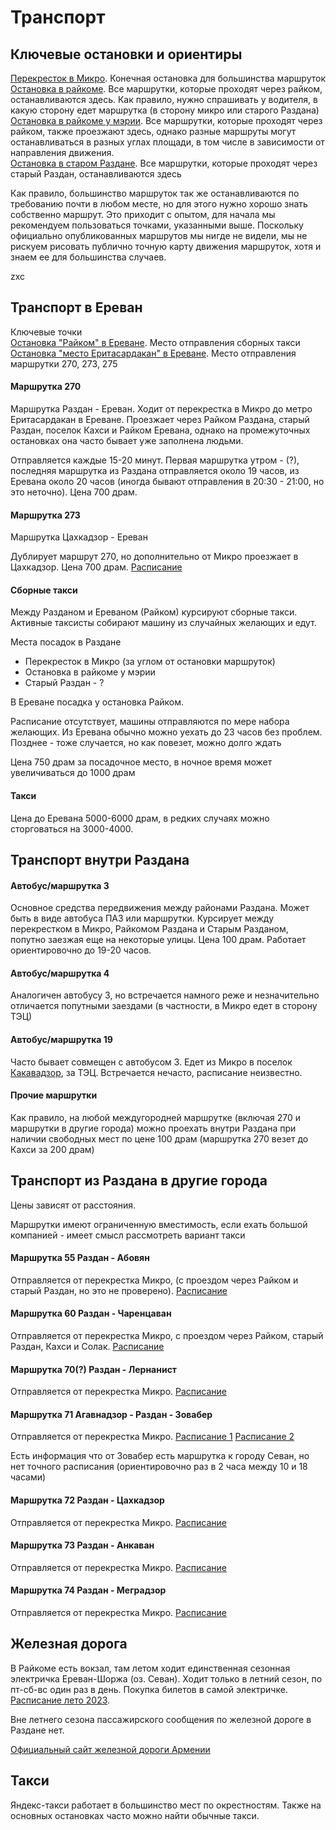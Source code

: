 # Транспорт

## Ключевые остановки и ориентиры

[Перекресток в Микро](http://openstreetmap.ru/#mmap=18/40.54592/44.76991). Конечная остановка для большинства маршруток  
[Остановка в райкоме](http://openstreetmap.ru/#mmap=18/40.51796/44.75389). Все маршрутки, которые проходят через райком, останавливаются здесь. Как правило, нужно спрашивать у водителя, в какую сторону едет маршрутка (в сторону микро или старого Раздана)  
[Остановка в райкоме у мэрии](http://openstreetmap.ru/#mmap=18/40.51952/44.75048). Все маршрутки, которые проходят через райком, также проезжают здесь, однако разные маршруты могут останавливаться в разных углах площади, в том числе в зависимости от направления движения.  
[Остановка в старом Раздане](http://openstreetmap.ru/#mmap=18/40.49561/44.75817). Все маршрутки, которые проходят через старый Раздан, останавливаются здесь  

Как правило, большинство маршруток так же останавливаются по требованию почти в любом месте, но для этого нужно хорошо знать собственно маршрут. Это приходит с опытом, для начала мы рекомендуем пользоваться точками, указанными выше. Поскольку официально опубликованных маршрутов мы нигде не видели, мы не рискуем рисовать публично точную карту движения маршруток, хотя и знаем ее для большинства случаев.

zxc

## Транспорт в Ереван

Ключевые точки  
[Остановка "Райком" в Ереване](http://openstreetmap.ru/#mmap=18/40.20817/44.52862). Место отправления сборных такси  
[Остановка "место Еритасардакан" в Ереване](http://openstreetmap.ru/#mmap=18/40.18617/44.52197). Место отправления маршрутки 270, 273, 275

#### Маршрутка 270

Маршрутка Раздан - Ереван. Ходит от перекрестка в Микро до метро Еритасардакан в Ереване. Проезжает через Райком Раздана, старый Раздан, поселок Кахси и Райком Еревана, однако на промежуточных остановках она часто бывает уже заполнена людьми.

Отправляется каждые 15-20 минут. Первая маршрутка утром - (?), последняя маршрутка из Раздана отправляется около 19 часов, из Еревана около 20 часов (иногда бывают отправления в 20:30 - 21:00, но это неточно). Цена 700 драм.

#### Маршрутка 273

Маршрутка Цахкадзор - Ереван

Дублирует маршрут 270, но дополнительно от Микро проезжает в Цахкадзор. Цена 700 драм. [Расписание](uploads/buses/timetable273.jpg)

#### Сборные такси

Между Разданом и Ереваном (Райком) курсируют сборные такси. Активные таксисты собирают машину из случайных желающих и едут.

Места посадок в Раздане  
- Перекресток в Микро (за углом от остановки маршруток)  
- Остановка в райкоме у мэрии  
- Старый Раздан - ?

В Ереване посадка у остановка Райком.

Расписание отсутствует, машины отправляются по мере набора желающих. Из Еревана обычно можно уехать до 23 часов без проблем. Позднее - тоже случается, но как повезет, можно долго ждать

Цена 750 драм за посадочное место, в ночное время может увеличиваться до 1000 драм

#### Такси

Цена до Еревана 5000-6000 драм, в редких случаях можно сторговаться на 3000-4000.

## Транспорт внутри Раздана

#### Автобус/маршрутка 3

Основное средства передвижения между районами Раздана. Может быть в виде автобуса ПАЗ или маршрутки. Курсирует между перекрестком в Микро, Райкомом Раздана и Старым Разданом, попутно заезжая еще на некоторые улицы. Цена 100 драм. Работает ориентировочно до 19-20 часов.

#### Автобус/маршрутка 4

Аналогичен автобусу 3, но встречается намного реже и незначительно отличается попутными заездами (в частности, в Микро едет в сторону ТЭЦ)

#### Автобус/маршрутка 19

Часто бывает совмещен с автобусом 3. Едет из Микро в поселок [Какавадзор](http://openstreetmap.ru/#mmap=16/40.5833/44.753), за ТЭЦ. Встречается нечасто, расписание неизвестно.

#### Прочие маршрутки

Как правило, на любой междугородней маршрутке (включая 270 и маршрутки в другие города) можно проехать внутри Раздана при наличии свободных мест по цене 100 драм (маршрутка 270 везет до Кахси за 200 драм)

## Транспорт из Раздана в другие города

Цены зависят от расстояния. 

Маршрутки имеют ограниченную вместимость, если ехать большой компанией - имеет смысл рассмотреть вариант такси

#### Маршрутка 55 Раздан - Абовян

Отправляется от перекрестка Микро, (с проездом через Райком и старый Раздан, но это не проверено). [Расписание](uploads/buses/timetable55.jpg)

#### Маршрутка 60 Раздан - Чаренцаван

Отправляется от перекрестка Микро, с проездом через Райком, старый Раздан, Кахси и Солак. [Расписание](uploads/buses/timetable60.jpg)

#### Маршрутка 70(?) Раздан - Лернанист

Отправляется от перекрестка Микро. [Расписание](uploads/buses/timetable70.jpg)

#### Маршрутка 71 Агавнадзор - Раздан - Зовабер

Отправляется от перекрестка Микро. [Расписание 1](uploads/buses/timetable71_1.jpg) [Расписание 2](uploads/buses/timetable71_2.jpg)

Есть информация что от Зовабер есть маршрутка к городу Севан, но нет точного расписания (ориентировочно раз в 2 часа между 10 и 18 часами)

#### Маршрутка 72 Раздан - Цахкадзор

Отправляется от перекрестка Микро. [Расписание](uploads/buses/timetable72.jpg)

#### Маршрутка 73 Раздан - Анкаван

Отправляется от перекрестка Микро. [Расписание](uploads/buses/timetable73.jpg)

#### Маршрутка 74 Раздан - Меградзор

Отправляется от перекрестка Микро. [Расписание](uploads/buses/timetable74.jpg)

## Железная дорога

В Райкоме есть вокзал, там летом ходит единственная сезонная электричка Ереван-Шоржа (оз. Севан). Ходит только в летний сезон, по пт-сб-вс один раз в день. Покупка билетов в самой электричке.
[Расписание лето 2023](https://www.railway.am/infodocs/almast_shorja.pdf).

Вне летнего сезона пассажирского сообщения по железной дороге в Раздане нет.

[Официальный сайт железной дороги Армении](https://www.railway.am)

## Такси

Яндекс-такси работает в большинство мест по окрестностям. Также на основных остановках часто можно найти обычные такси. 


